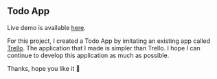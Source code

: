 ## Todo App

Live demo is available [here](https://ilhamriz.github.io/todo-app).

For this project, I created a Todo App by imitating an existing app called [Trello](https://trello.com/). The application that I made is simpler than Trello. I hope I can continue to develop this application as much as possible.

Thanks, hope you like it 👋